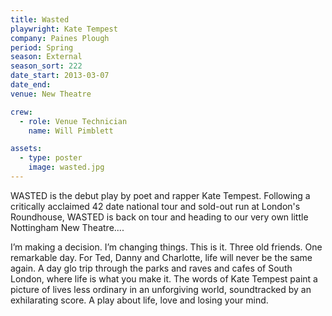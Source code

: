 ```yaml
---
title: Wasted
playwright: Kate Tempest
company: Paines Plough
period: Spring
season: External
season_sort: 222
date_start: 2013-03-07
date_end:
venue: New Theatre

crew:
  - role: Venue Technician
    name: Will Pimblett

assets:
  - type: poster
    image: wasted.jpg
---
```


WASTED is the debut play by poet and rapper Kate Tempest. Following a critically acclaimed 42 date national tour and sold-out run at London's Roundhouse, WASTED is back on tour and heading to our very own little Nottingham New Theatre....

I’m making a decision. I’m changing things. This is it.
Three old friends. One remarkable day. For Ted, Danny and Charlotte, life will never be the same again.
A day glo trip through the parks and raves and cafes of South London, where life is what you make it. The words of Kate Tempest paint a picture of lives less ordinary in an unforgiving world, soundtracked by an exhilarating score.
A play about life, love and losing your mind.
